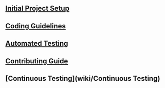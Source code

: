 ## [Initial Project Setup](wiki/Initial-Project-Setup)

## [Coding Guidelines](wiki/Coding-Guidelines)

## [Automated Testing](wiki/Automated-Testing)

## [Contributing Guide](wiki/Contributing-Guide)

## [Continuous Testing](wiki/Continuous Testing)
